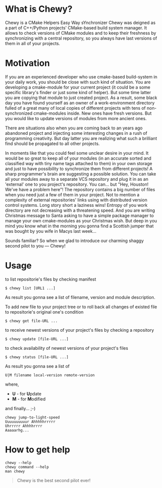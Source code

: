 What is Chewy?
==============

Chewy is a CMake Helpers Easy Way sYnchronizer
Chewy was deigned as a part of C++/Python projects' CMake-based build system manager.
It allows to check versions of CMake modules and to keep their freshness by synchronizing
with a central repository, so you always have last versions of them in all of your projects.

Motivation
==========
If you are an experienced developer who use cmake-based build-system in your daily work, you should
be close with such kind of situation. You are developing a cmake-module for your current project (it
could be a some specific library's finder or just some kind of helper). But some time latter you are
copying that module to just created project. As a result, some black day you have found yourself as
an owner of a work-environment directory fulled of a great many of local copies of different projects
with tens of non-synchronized cmake-modules inside. New ones have fresh versions. But you would like
to update versions of modules from more ancient ones.

There are situations also when you are coming back to an years ago abandoned project and injecting
some interesting changes in a rush of programming creativity. But day latter you are realizing what
such a brilliant find should be propagated to all other projects.

In moments like that you could feel some unclear desire in your mind. It would be so great to keep
all of your modules (in an accurate sorted and classified way with tiny name tags attached to them)
in your own storage and just to have possibility to synchronize them from different projects!
A sharp programmer's brain are suggesting a possible solution. You can take all your modules away to
a separate VCS repository and plug it in as an 'external' one to you project's repository. You can…
but "Hey, Houston! We've have a problem here"! The repository contains a big number of files when you
need just a few of them in your project. Not to mention a complexity of external repositories' links
using with distributed version control systems. Long story short a laziness wins! Entropy of you
work directory are not decreasing with a threatening speed. And you are writing Christmas message to
Santa asking to have a simple package manager to manage your own cmake-modules as your Christmas
wish. But deep in you mind you know what in the morning you gonna find a Scottish jumper that was
bought by you wife in Macys last week…

Sounds familiar? So when we glad to introduce our charming shaggy second pilot to you — Chewy!


Usage
=====
to list repositorie's files by checking manifest

    $ chewy list [URL1 ...]

As result you gonna see a list of filename, version and module description.


To add new file to your project tree or to roll back all changes of existed file to repositorie's
original one's condition

    $ chewy get file-URL ...


to receive newest versions of your project's files by checking a repository

    $ chewy update [file-URL ...]


to check availability of newest versions of your project's files

    $ chewy status [file-URL ...]

As result you gonna see a list of

    U|M filename local-version remote-version

where,
- **U** - for **U**pdate
- **M** - for **M**odified


and finally... ;-)

    chewy jump-to-light-speed
    Uuuuuuuuuur Ahhhhhrrrrr
    Uhrrrrr Ahhhhrrrr
    Aaaaarhg...


How to get help
===============

    chewy --help
    chewy command --help
    man chewy


>Chewy is the best second pilot ever!
